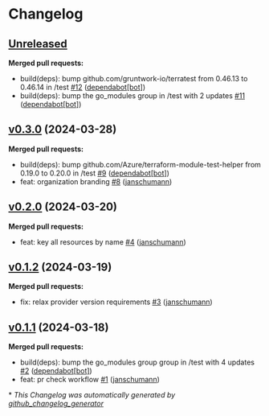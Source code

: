 # Changelog

## [Unreleased](https://github.com/Schumann-IT/terraform-azureadb2c-b2c-directory/tree/HEAD)

**Merged pull requests:**

- build\(deps\): bump github.com/gruntwork-io/terratest from 0.46.13 to 0.46.14 in /test [\#12](https://github.com/Schumann-IT/terraform-azureadb2c-b2c-directory/pull/12) ([dependabot[bot]](https://github.com/apps/dependabot))
- build\(deps\): bump the go\_modules group in /test with 2 updates [\#11](https://github.com/Schumann-IT/terraform-azureadb2c-b2c-directory/pull/11) ([dependabot[bot]](https://github.com/apps/dependabot))

## [v0.3.0](https://github.com/Schumann-IT/terraform-azureadb2c-b2c-directory/tree/v0.3.0) (2024-03-28)

**Merged pull requests:**

- build\(deps\): bump github.com/Azure/terraform-module-test-helper from 0.19.0 to 0.20.0 in /test [\#9](https://github.com/Schumann-IT/terraform-azureadb2c-b2c-directory/pull/9) ([dependabot[bot]](https://github.com/apps/dependabot))
- feat: organization branding [\#8](https://github.com/Schumann-IT/terraform-azureadb2c-b2c-directory/pull/8) ([janschumann](https://github.com/janschumann))

## [v0.2.0](https://github.com/Schumann-IT/terraform-azureadb2c-b2c-directory/tree/v0.2.0) (2024-03-20)

**Merged pull requests:**

- feat: key all resources by name [\#4](https://github.com/Schumann-IT/terraform-azureadb2c-b2c-directory/pull/4) ([janschumann](https://github.com/janschumann))

## [v0.1.2](https://github.com/Schumann-IT/terraform-azureadb2c-b2c-directory/tree/v0.1.2) (2024-03-19)

**Merged pull requests:**

- fix: relax provider version requirements [\#3](https://github.com/Schumann-IT/terraform-azureadb2c-b2c-directory/pull/3) ([janschumann](https://github.com/janschumann))

## [v0.1.1](https://github.com/Schumann-IT/terraform-azureadb2c-b2c-directory/tree/v0.1.1) (2024-03-18)

**Merged pull requests:**

- build\(deps\): bump the go\_modules group group in /test with 4 updates [\#2](https://github.com/Schumann-IT/terraform-azureadb2c-b2c-directory/pull/2) ([dependabot[bot]](https://github.com/apps/dependabot))
- feat: pr check workflow [\#1](https://github.com/Schumann-IT/terraform-azureadb2c-b2c-directory/pull/1) ([janschumann](https://github.com/janschumann))



\* *This Changelog was automatically generated by [github_changelog_generator](https://github.com/github-changelog-generator/github-changelog-generator)*

